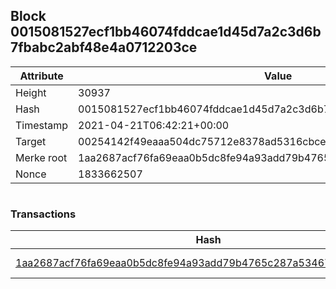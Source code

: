 ## Block 0015081527ecf1bb46074fddcae1d45d7a2c3d6b7fbabc2abf48e4a0712203ce

Attribute | Value
--- | ---
Height | 30937
Hash | 0015081527ecf1bb46074fddcae1d45d7a2c3d6b7fbabc2abf48e4a0712203ce
Timestamp | 2021-04-21T06:42:21+00:00
Target | 00254142f49eaaa504dc75712e8378ad5316cbcead634704b3734b6271167cc4
Merke root | 1aa2687acf76fa69eaa0b5dc8fe94a93add79b4765c287a5346787dcfdbbc5ad
Nonce | 1833662507

```

```

### Transactions

Hash | Amount
--- | ---
[1aa2687acf76fa69eaa0b5dc8fe94a93add79b4765c287a5346787dcfdbbc5ad](1aa2687acf76fa69eaa0b5dc8fe94a93add79b4765c287a5346787dcfdbbc5ad.md) | 10.00000000 SKEPTI 
